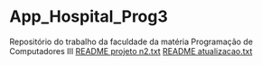 # App_Hospital_Prog3
Repositório do trabalho da faculdade da matéria Programação de Computadores III 
[README projeto n2.txt](https://github.com/user-attachments/files/19057822/README.projeto.n2.txt)
[README atualizacao.txt](https://github.com/user-attachments/files/19057824/README.atualizacao.txt)

